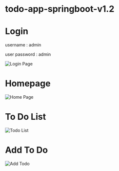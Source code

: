 # todo-app-springboot-v1.2
# Login
username : admin

user password : admin 

![Login Page](https://user-images.githubusercontent.com/63856744/145719369-386361b2-a2da-4de2-94e5-2a6407be5e02.png)

# Homepage 

![Home Page](https://user-images.githubusercontent.com/63856744/145719403-eb93b709-ddd7-466c-aed9-d561136d35c3.png)

# To Do List 

![Todo List](https://user-images.githubusercontent.com/63856744/145719437-f379b746-c249-47bf-a945-281e828b1979.png)

# Add To Do 

![Add Todo](https://user-images.githubusercontent.com/63856744/145719448-3769ae28-6a6d-427b-82d3-86211521c275.png)



